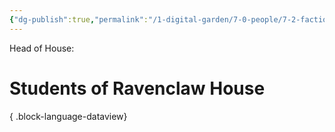 ```yaml
---
{"dg-publish":true,"permalink":"/1-digital-garden/7-0-people/7-2-factions/7-2-5-ravenclaw-house/"}
---
```


Head of House:

# Students of Ravenclaw House


{ .block-language-dataview}

